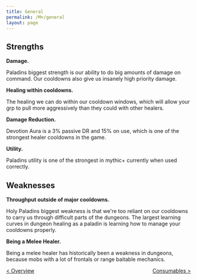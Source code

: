 ```yaml
---
title: General
permalink: /M+/general
layout: page
---
```


## Strengths

**Damage.**

Paladins biggest strength is our ability to do big amounts of damage on command. Our cooldowns also give us insanely high priority damage.

**Healing within cooldowns.**

The healing we can do within our cooldown windows, which will allow your grp to pull more aggressively than they could with other healers.

**Damage Reduction.**

Devotion Aura is a 3% passive DR and 15% on use, which is one of the strongest healer cooldowns in the game.

**Utility.**

Paladins utility is one of the strongest in mythic+ currently when used correctly.

## Weaknesses

**Throughput outside of major cooldowns.**

Holy Paladins biggest weakness is that we're too reliant on our cooldowns to carry us through difficult parts of the dungeons. The largest learning curves in dungeon healing as a paladin is learning how to manage your cooldowns properly.

**Being a Melee Healer.**

Being a melee healer has historically been a weakness in dungeons, because mobs with a lot of frontals or range baitable mechanics.

<div>
<div style="text-align:left;display: inline-block;width: 49%;">
<a href="/M+/"> < Overview</a>
</div>
<div style="text-align:right;display: inline-block;width: 49%;">
<a href="/M+/consumables"> Consumables ></a>
</div>
</div>
